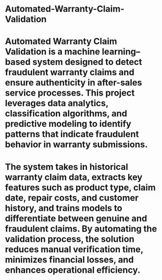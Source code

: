 # Automated-Warranty-Claim-Validation

# Automated Warranty Claim Validation is a machine learning–based system designed to detect fraudulent warranty claims and ensure authenticity in after-sales service processes. This project leverages data analytics, classification algorithms, and predictive modeling to identify patterns that indicate fraudulent behavior in warranty submissions.

# The system takes in historical warranty claim data, extracts key features such as product type, claim date, repair costs, and customer history, and trains models to differentiate between genuine and fraudulent claims. By automating the validation process, the solution reduces manual verification time, minimizes financial losses, and enhances operational efficiency.
